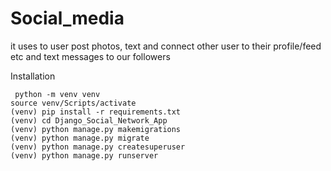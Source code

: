 # Social_media
it uses to user post photos, text and connect other user to their profile/feed etc and text messages to our followers 



Installation

     python -m venv venv
    source venv/Scripts/activate
    (venv) pip install -r requirements.txt
    (venv) cd Django_Social_Network_App
    (venv) python manage.py makemigrations
    (venv) python manage.py migrate
    (venv) python manage.py createsuperuser
    (venv) python manage.py runserver
